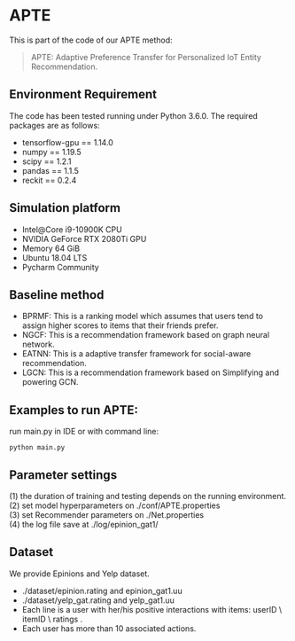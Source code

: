 # APTE
This is part of the code of our APTE method:

>APTE: Adaptive Preference Transfer for Personalized IoT Entity Recommendation.

## Environment Requirement
The code has been tested running under Python 3.6.0. The required packages are as follows:
* tensorflow-gpu == 1.14.0
* numpy == 1.19.5
* scipy == 1.2.1
* pandas == 1.1.5
* reckit == 0.2.4

## Simulation platform
* Intel@Core i9-10900K CPU
* NVIDIA GeForce RTX 2080Ti GPU
* Memory 64 GiB
* Ubuntu 18.04 LTS
* Pycharm Community
## Baseline method
* BPRMF: This is a ranking model which assumes that
users tend to assign higher scores to items that their friends prefer.
* NGCF: This is a recommendation framework based on graph neural network.
* EATNN: This is a adaptive transfer framework for social-aware recommendation.
* LGCN: This is a recommendation framework based on Simplifying and powering GCN.
## Examples to run APTE:
run main.py in IDE or with command line:
```
python main.py
```

## Parameter settings   
(1) the duration of training and testing depends on the running environment.  
(2) set model hyperparameters on ./conf/APTE.properties  
(3) set Recommender parameters on ./Net.properties  
(4) the log file save at ./log/epinion_gat1/  

## Dataset
We provide Epinions and Yelp dataset.
  * ./dataset/epinion.rating and epinion_gat1.uu
  * ./dataset/yelp_gat.rating and yelp_gat1.uu
  * Each line is a user with her/his positive interactions with items: userID \ itemID \ ratings .
  * Each user has more than 10 associated actions.

